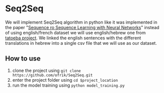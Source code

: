 # Seq2Seq
We will implement Seq2Seq algorithm in python like it was implemented in the paper "[Sequence ro Sequence Learning with Neural Networks](https://papers.nips.cc/paper/5346-sequence-to-sequence-learning-with-neural-networks.pdf)"
instead of using english/french dataset we will use english/hebrew one from [tatoeba project](https://tatoeba.org/eng).
We linked the english sentences with the different translations in hebrew into a single csv file that we will use as our dataset.

## How to use
1) clone the project using `git clone https://github.com/ofrik/Seq2Seq.git`
2) enter the project folder using `cd $project_location`
3) run the model training using `python model_training.py`

